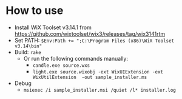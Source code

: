 # How to use

* Install WiX Toolset v3.14.1 from https://github.com/wixtoolset/wix3/releases/tag/wix3141rtm
* Set PATH: `$Env:Path += ";C:\Program Files (x86)\WiX Toolset v3.14\bin"`
* Build: `rake`
  * Or run the following commands manually:
    * `candle.exe source.wxs`
    * `light.exe source.wixobj -ext WixUIExtension -ext WixUtilExtension  -out sample_installer.ms`
* Debug
  * `msiexec /i sample_installer.msi /quiet /l* installer.log`
